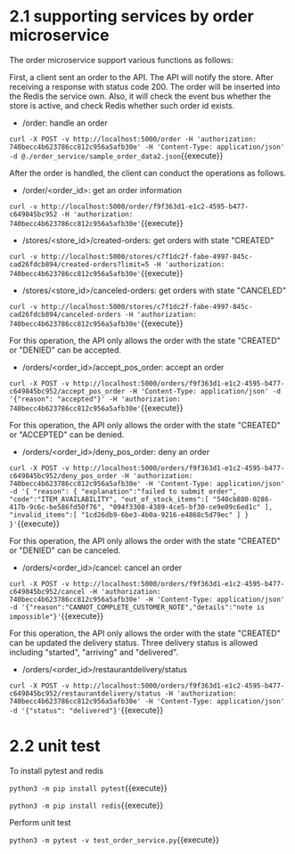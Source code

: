 # 2.1 supporting services by order microservice

The order microservice support various functions as follows:

First, a client sent an order to the API. The API will notify the store. After receiving a response with status code 200. The order will be inserted into the Redis the service own. Also, it will check the event bus whether the store is active, and check Redis whether such order id exists.

* /order: handle an order

`curl -X POST -v http://localhost:5000/order -H 'authorization: 740becc4b623786cc812c956a5afb30e' -H 'Content-Type: application/json' -d @./order_service/sample_order_data2.json`{{execute}}

After the order is handled, the client can conduct the operations as follows.

* /order/<order_id>: get an order information

`curl -v http://localhost:5000/order/f9f363d1-e1c2-4595-b477-c649845bc952 -H 'authorization: 740becc4b623786cc812c956a5afb30e'`{{execute}}

* /stores/<store_id>/created-orders: get orders with state "CREATED"

`curl -v http://localhost:5000/stores/c7f1dc2f-fabe-4997-845c-cad26fdcb894/created-orders?limit=5 -H 'authorization: 740becc4b623786cc812c956a5afb30e'`{{execute}}

* /stores/<store_id>/canceled-orders: get orders with state "CANCELED"

`curl -v http://localhost:5000/stores/c7f1dc2f-fabe-4997-845c-cad26fdcb894/canceled-orders -H 'authorization: 740becc4b623786cc812c956a5afb30e'`{{execute}}

For this operation, the API only allows the order with the state "CREATED" or "DENIED" can be accepted.

* /orders/<order_id>/accept_pos_order: accept an order

`curl -X POST -v http://localhost:5000/orders/f9f363d1-e1c2-4595-b477-c649845bc952/accept_pos_order -H 'Content-Type: application/json' -d '{"reason": "accepted"}' -H 'authorization: 740becc4b623786cc812c956a5afb30e'`{{execute}}

For this operation, the API only allows the order with the state "CREATED" or "ACCEPTED" can be denied.

* /orders/<order_id>/deny_pos_order: deny an order

`curl -X POST -v http://localhost:5000/orders/f9f363d1-e1c2-4595-b477-c649845bc952/deny_pos_order -H 'authorization: 740becc4b623786cc812c956a5afb30e' -H 'Content-Type: application/json' -d '{ "reason": { "explanation":"failed to submit order", "code":"ITEM_AVAILABILITY", "out_of_stock_items":[ "540cb880-0286-417b-9c6c-be586fd50f76", "094f3308-4389-4ce5-bf30-ce9e09c6ed1c" ], "invalid_items":[ "1cd26db9-6be3-4b0a-9216-e4868c5d79ec" ] } }'`{{execute}}

For this operation, the API only allows the order with the state "CREATED" or "DENIED" can be canceled.

* /orders/<order_id>/cancel: cancel an order

`curl -X POST -v http://localhost:5000/orders/f9f363d1-e1c2-4595-b477-c649845bc952/cancel -H 'authorization: 740becc4b623786cc812c956a5afb30e' -H 'Content-Type: application/json' -d '{"reason":"CANNOT_COMPLETE_CUSTOMER_NOTE","details":"note is impossible"}'`{{execute}}

For this operation, the API only allows the order with the state "CREATED" can be updated the delivery status.
Three delivery status is allowed including "started", "arriving" and "delivered".

* /orders/<order_id>/restaurantdelivery/status

`curl -X POST -v http://localhost:5000/orders/f9f363d1-e1c2-4595-b477-c649845bc952/restaurantdelivery/status -H 'authorization: 740becc4b623786cc812c956a5afb30e' -H 'Content-Type: application/json' -d '{"status": "delivered"}'`{{execute}}

# 2.2 unit test
To install pytest and redis

`python3 -m pip install pytest`{{execute}}

`python3 -m pip install redis`{{execute}}

Perform unit test

`python3 -m pytest -v test_order_service.py`{{execute}}